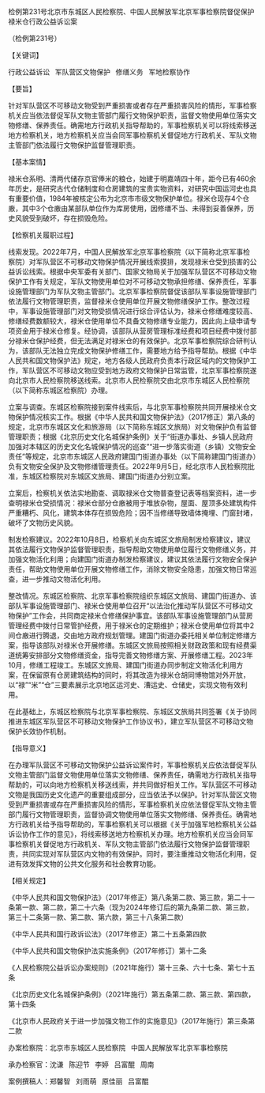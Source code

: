 检例第231号北京市东城区人民检察院、中国人民解放军北京军事检察院督促保护禄米仓行政公益诉讼案

（检例第231号）

【关键词】

行政公益诉讼  军队营区文物保护  修缮义务  军地检察协作

【要旨】

针对军队营区不可移动文物受到严重损害或者存在严重损害风险的情形，军事检察机关应当依法督促军队文物主管部门履行文物保护职责，监督文物使用单位落实文物修缮、保养责任。确需地方行政机关指导帮助的，军事检察机关可以将线索移送地方检察机关，地方检察机关应当会同军事检察机关督促地方行政机关、军队文物主管部门依法履行文物保护监督管理职责。

【基本案情】

禄米仓系明、清两代储存京官俸米的粮仓，始建于明嘉靖四十年，距今已有460余年历史，是研究古代仓储制度和仓房建筑的宝贵实物资料，对研究中国运河史也具有重要价值，1984年被核定公布为北京市市级文物保护单位。禄米仓现存4个仓廒，其中3个仓廒由某部队单位作为库房使用，因修缮不当、未得到妥善保养，历史风貌受到破坏，存在损毁危险。

【检察机关履职过程】

线索发现。2022年7月，中国人民解放军北京军事检察院（以下简称北京军事检察院）对军队营区不可移动文物保护情况开展线索摸排，发现禄米仓受到损害的公益诉讼线索。根据中央军委有关部门、国家文物局关于加强军队营区不可移动文物保护工作有关规定，军队文物使用单位对不可移动文物承担修缮、保养责任，军事设施管理部门为军队文物主管部门。北京军事检察院督促该部队军事设施管理部门依法履行文物管理职责，监督禄米仓使用单位开展文物修缮保护工作。整改过程中，军事设施管理部门对文物受损情况进行综合评估认为，禄米仓修缮难度较高、修缮经费数额较大，禄米仓使用单位不具备文物修缮专业能力，因此向上级申请专项资金用于禄米仓修复。经协调，该部队从营房管理标准经费和项目经费中拨付部分禄米仓保护经费，但无法满足对禄米仓的有效保护。北京军事检察院综合研判认为，该部队无法独立完成文物保护修缮工作，需要地方给予指导帮助。根据《中华人民共和国文物保护法》规定，地方各级人民政府负责本行政区域内的文物保护工作，军队营区不可移动文物应受到地方政府文物保护日常监管，北京军事检察院遂向北京市人民检察院移送线索。北京市人民检察院交由北京市东城区人民检察院（以下简称东城区检察院）办理。

立案与调查。东城区检察院接到案件线索后，与北京军事检察院共同开展禄米仓文物保护情况核实工作。根据《中华人民共和国文物保护法》（2017修正）第八条的规定，北京市东城区文化和旅游局（以下简称东城区文旅局）对文物保护负有监督管理职责；根据《北京历史文化名城保护条例》关于“街道办事处、乡镇人民政府加强对本辖区的历史文化名城保护情况的巡查”“进一步落实街道（乡镇）文物安全责任”等规定，北京市东城区人民政府建国门街道办事处（以下简称建国门街道办）负有文物安全保护及文物修缮管理责任。2022年9月5日，经北京市人民检察院批准，东城区检察院对东城区文旅局、建国门街道办分别立案。

立案后，检察机关依法实地勘查、调取禄米仓文物普查登记表等档案资料，进一步查明禄米仓受损情况：禄米仓部分仓廒被用于堆放杂物，屋面、屋顶多处建筑构件严重糟朽、风化，建筑本体存在损毁危险；因不当修缮导致墙体掩埋、门窗封堵，破坏了文物历史风貌。

制发检察建议。2022年10月8日，检察机关向东城区文旅局制发检察建议，建议其依法履行文物保护监督管理职责，指导帮助文物使用单位履行文物修缮义务，并加强文物活化利用；向建国门街道办制发检察建议，建议其依法履行文物安全保护责任，帮助文物使用单位开展文物修缮工作，消除文物安全隐患，加强文物日常巡查，进一步推动文物活化利用。

整改情况。东城区检察院、北京军事检察院组织东城区文旅局、建国门街道办、该部队军事设施管理部门、禄米仓使用单位召开“以法治化推动军队营区不可移动文物保护”工作会，共同商定禄米仓修缮保护事宜。该部队军事设施管理部门从营房管理经费中拨付日常管护经费，用于禄米仓的定期维护；禄米仓使用单位将其中2间仓廒进行腾退，交由地方政府规划管理。建国门街道办委托相关单位制定修缮方案，指导该部队对禄米仓开展修缮。东城区文旅局按照相关财政政策和现有经费渠道统筹安排部分文物修缮资金，指导完善文物修缮方案、开展修缮工程。2023年10月，修缮工程竣工。东城区文旅局、建国门街道办同步制定文物活化利用方案，在保留原有仓房建筑结构的同时，将其改造为禄米仓胡同博物馆对外开放，以“禄”“米”“仓”三要素展示北京地区运河史、漕运史、仓储史，实现文物有效利用。

在此基础上，东城区检察院与北京军事检察院、东城区文旅局共同签署《关于协同推进东城区军队营区不可移动文物保护工作协议书》，建立军队营区不可移动文物保护长效协作机制。

【指导意义】

在办理军队营区不可移动文物保护公益诉讼案件时，军事检察机关应依法督促军队文物主管部门监督文物使用单位落实文物修缮、保养责任，确需地方行政机关指导帮助的，可以向地方检察机关移送线索，并共同做好相关工作。军队营区不可移动文物是我国历史文化遗产的重要组成部分，应当依法予以保护。针对军队营区文物受到严重损害或存在严重损害风险的情形，军事检察机关应依法督促军队文物主管部门履行文物管理职责，监督协调文物使用单位落实文物修缮、保养责任。确需地方行政机关给予指导帮助的，军事检察机关可以根据《关于加强军地检察机关公益诉讼协作工作的意见》，将线索移送地方检察机关办理。地方检察机关应当会同军事检察机关督促地方行政机关、军队文物主管部门依法履行文物保护监督管理职责，共同实现对军队营区内文物的有效保护。同时，要注重推动文物活化利用，促进有效发挥文物的公共文化服务和社会教育功能。

【相关规定】

《中华人民共和国文物保护法》（2017年修正）第八条第二款、第三款，第二十一条第一款、第二款，第二十六条（现为2024年修订后的第九条第二款、第三款，第三十二条第一款、第二款、第六款，第三十八条第二款）

《中华人民共和国行政诉讼法》（2017年修正）第二十五条第四款

《中华人民共和国文物保护法实施条例》（2017年修订）第十二条

《人民检察院公益诉讼办案规则》（2021年施行）第十三条、六十七条、第七十五条

《北京历史文化名城保护条例》（2021年施行）第五条第二款、第三款、第四款，第十四条

《北京市人民政府关于进一步加强文物工作的实施意见》（2017年施行）第三条第二款

办案检察院：北京市东城区人民检察院  中国人民解放军北京军事检察院

承办检察官：沈谦  陈迎节  李婷  吕富醌  周南

案例撰稿人：郑馨智  刘雨萌  原佳丽  吕富醌